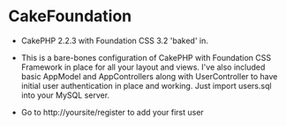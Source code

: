 CakeFoundation
==============

* CakePHP 2.2.3 with Foundation CSS 3.2 'baked' in.

* This is a bare-bones configuration of CakePHP with Foundation CSS Framework in place for all your layout and views.
I've also included basic AppModel and AppControllers along with UserController to have initial user authentication 
in place and working.  Just import users.sql into your MySQL server.  

* Go to http://yoursite/register to add your first user
